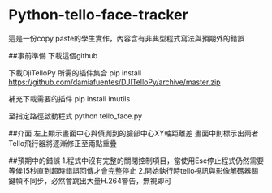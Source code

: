 # Python-tello-face-tracker
這是一份copy paste的學生實作，內容含有非典型程式寫法與預期外的錯誤



##事前準備
下載這個github

下載DjiTelloPy 所需的插件集合
pip install https://github.com/damiafuentes/DJITelloPy/archive/master.zip

補充下載需要的插件
pip install imutils

至指定路徑啟動程式
python tello_face.py

##介面
左上顯示畫面中心與偵測到的臉部中心XY軸距離差
畫面中則標示出兩者
Tello飛行器將逐漸修正至兩點重疊

##預期中的錯誤
1.程式中沒有完整的關閉控制項目，當使用Esc停止程式仍然需要等候15秒直到超時錯誤回傳才會完整停止
2.開始執行時tello視訊與影像解碼器關鍵幀不同步，必然會跳出大量H.264警告，無視即可
